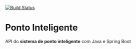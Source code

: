 [![Build Status](https://travis-ci.org/silviofilipe23/ponto-inteligente-api.svg?branch=master)](https://travis-ci.org/silviofilipe23/ponto-inteligente-api)
# Ponto Inteligente
API do **sistema de ponto inteligente** com Java e Spring Boot
